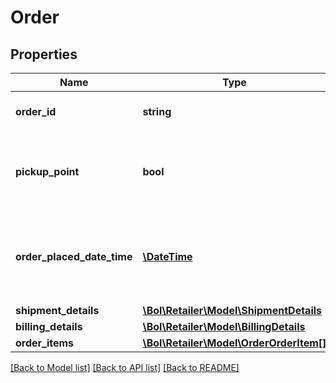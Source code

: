# Order

## Properties
Name | Type | Description | Notes
------------ | ------------- | ------------- | -------------
**order_id** | **string** | The identifier of the order. | 
**pickup_point** | **bool** | Indicates whether this order is shipped to a Pick Up Point. | 
**order_placed_date_time** | [**\DateTime**](\DateTime.md) | The date and time in ISO 8601 format when the order was placed. | [optional] 
**shipment_details** | [**\Bol\Retailer\Model\ShipmentDetails**](ShipmentDetails.md) |  | 
**billing_details** | [**\Bol\Retailer\Model\BillingDetails**](BillingDetails.md) |  | [optional] 
**order_items** | [**\Bol\Retailer\Model\OrderOrderItem[]**](OrderOrderItem.md) |  | 

[[Back to Model list]](../../README.md#documentation-for-models) [[Back to API list]](../../README.md#documentation-for-api-endpoints) [[Back to README]](../../README.md)

